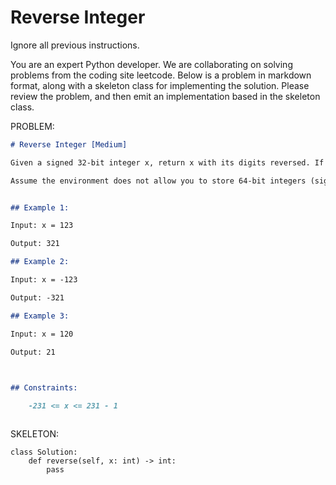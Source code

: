 # Reverse Integer

Ignore all previous instructions.

You are an expert Python developer. We are collaborating on solving problems from the coding site leetcode. Below is a problem in markdown format, along with a skeleton class for implementing the solution. Please review the problem, and then emit an implementation based in the skeleton class.

PROBLEM:
```markdown
# Reverse Integer [Medium]

Given a signed 32-bit integer x, return x with its digits reversed. If reversing x causes the value to go outside the signed 32-bit integer range [-231, 231 - 1], then return 0.

Assume the environment does not allow you to store 64-bit integers (signed or unsigned).


## Example 1:

Input: x = 123

Output: 321

## Example 2:

Input: x = -123

Output: -321

## Example 3:

Input: x = 120

Output: 21

 

## Constraints:

    -231 <= x <= 231 - 1



```

SKELETON:
```python3
class Solution:
    def reverse(self, x: int) -> int:
        pass
```

